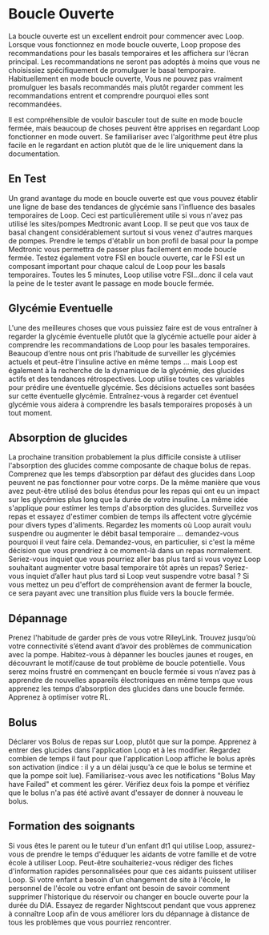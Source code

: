 # Boucle Ouverte

La boucle ouverte est un excellent endroit pour commencer avec Loop. Lorsque vous fonctionnez en mode boucle ouverte, Loop propose des recommandations pour les basals temporaires et les affichera sur l’écran principal.  Les recommandations ne seront pas adoptés à moins que vous ne choisissiez spécifiquement de promulguer le basal temporaire.  Habituellement en mode boucle ouverte, Vous ne pouvez pas vraiment promulguer les basals recommandés mais plutôt regarder comment les recommandations entrent et comprendre pourquoi elles sont recommandées.

Il est compréhensible de vouloir basculer tout de suite en mode boucle fermée, mais beaucoup de choses peuvent être apprises en regardant Loop fonctionner en mode ouvert.  Se familiariser avec l'algorithme peut être plus facile en le regardant en action plutôt que de le lire uniquement dans la documentation.

## En Test

Un grand avantage du mode en boucle ouverte est que vous pouvez établir une ligne de base des tendances de glycémie sans l'influence des basales temporaires de Loop.  Ceci est particulièrement utile si vous n'avez pas utilisé les sites/pompes Medtronic avant Loop.  Il se peut que vos taux de basal changent considérablement surtout si vous venez d'autres marques de pompes.  Prendre le temps d'établir un bon profil de basal pour la pompe Medtronic vous permettra de passer plus facilement en mode boucle fermée.  Testez également votre FSI en boucle ouverte, car le FSI est un composant important pour chaque calcul de Loop pour les basals temporaires.  Toutes les 5 minutes, Loop utilise votre FSI...donc il cela vaut la peine de le tester avant le passage en mode boucle fermée.

## Glycémie Eventuelle

L'une des meilleures choses que vous puissiez faire est de vous entraîner à regarder la glycémie éventuelle plutôt que la glycémie actuelle pour aider à comprendre les recommandations de Loop pour les basales temporaires.  Beaucoup d’entre nous ont pris l’habitude de surveiller les glycémies actuels et peut-être l'insuline active en même temps ... mais Loop est également à la recherche de la dynamique de la glycémie, des glucides actifs et des tendances rétrospectives.  Loop utilise toutes ces variables pour prédire une éventuelle glycémie.  Ses décisions actuelles sont basées sur cette éventuelle glycémie.  Entraînez-vous à regarder cet éventuel glycémie vous aidera à comprendre les basals temporaires proposés à un tout moment.

## Absorption de glucides

La prochaine transition probablement la plus difficile consiste à utiliser l'absorption des glucides comme composante de chaque bolus de repas.  Comprenez que les temps d’absorption par défaut des glucides dans Loop peuvent ne pas fonctionner pour votre corps.  De la même manière que vous avez peut-être utilisé des bolus étendus pour les repas qui ont eu un impact sur les glycémies plus long que la durée de votre insuline. La même idée s'applique pour estimer les temps d'absorption des glucides.  Surveillez vos repas et essayez d'estimer combien de temps ils affectent votre glycémie pour divers types d'aliments.  Regardez les moments où Loop aurait voulu suspendre ou augmenter le débit basal temporaire ... demandez-vous pourquoi il veut faire cela.  Demandez-vous, en particulier, si c'est la même décision que vous prendriez à ce moment-là dans un repas normalement.  Seriez-vous inquiet que vous pourriez aller bas plus tard si vous voyez Loop souhaitant augmenter votre basal temporaire tôt après un repas?  Seriez-vous inquiet d’aller haut plus tard si Loop veut suspendre votre basal ?  Si vous mettez un peu d'effort de compréhension avant de fermer la boucle, ce sera payant avec une transition plus fluide vers la boucle fermée.

## Dépannage

Prenez l'habitude de garder près de vous votre RileyLink.  Trouvez jusqu’où votre connectivité s’étend avant d’avoir des problèmes de communication avec la pompe.  Habitez-vous à dépanner les boucles jaunes et rouges, en découvrant le motif/cause de tout problème de boucle potentielle.  Vous serez moins frustré en commençant en boucle fermée si vous n’avez pas à apprendre de nouvelles appareils électroniques en même temps que vous apprenez les temps d’absorption des glucides dans une boucle fermée.  Apprenez à optimiser votre RL.

## Bolus

Déclarer vos Bolus de repas sur Loop, plutôt que sur la pompe.  Apprenez à entrer des glucides dans l'application Loop et à les modifier.  Regardez combien de temps il faut pour que l'application Loop affiche le bolus après son activation (indice : il y a un délai jusqu'à ce que le bolus se termine et que la pompe soit lue).  Familiarisez-vous avec les notifications "Bolus May have Failed" et comment les gérer.  Vérifiez deux fois la pompe et vérifiez que le bolus n'a pas été activé avant d'essayer de donner à nouveau le bolus.

## Formation des soignants

Si vous êtes le parent ou le tuteur d'un enfant dt1 qui utilise Loop, assurez-vous de prendre le temps d'éduquer les aidants de votre famille et de votre école à utiliser Loop.  Peut-être souhaiteriez-vous rédiger des fiches d'information rapides personnalisées pour que ces aidants puissent utiliser Loop.  Si votre enfant a besoin d'un changement de site à l'école, le personnel de l'école ou votre enfant ont besoin de savoir comment supprimer l'historique du réservoir ou changer en boucle ouverte pour la durée du DIA.  Essayez de regarder Nightscout pendant que vous apprenez à connaître Loop afin de vous améliorer lors du dépannage à distance de tous les problèmes que vous pourriez rencontrer.
